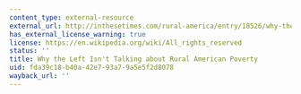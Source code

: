 ```yaml
---
content_type: external-resource
external_url: http://inthesetimes.com/rural-america/entry/18526/why-the-left-isnt-talking-about-rural-american-poverty
has_external_license_warning: true
license: https://en.wikipedia.org/wiki/All_rights_reserved
status: ''
title: Why the Left Isn't Talking about Rural American Poverty
uid: fda39c18-b40a-42e7-93a7-9a5e5f2d8078
wayback_url: ''
---
```

